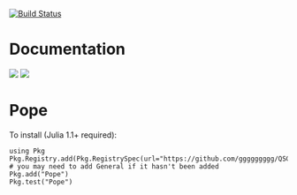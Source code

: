 [![Build Status](https://travis-ci.org/usnistgov/Pope.jl.svg?branch=master)](https://travis-ci.org/usnistgov/Pope.jl)

# Documentation
[![](https://img.shields.io/badge/docs-latest-blue.svg)](https://usnistgov.github.io/Pope.jl/latest)
[![](https://img.shields.io/badge/docs-stable-blue.svg)](https://usnistgov.github.io/Pope.jl/stable)

# Pope
To install (Julia 1.1+ required):
```
using Pkg
Pkg.Registry.add(Pkg.RegistrySpec(url="https://github.com/ggggggggg/QSGRegistry.jl"))
# you may need to add General if it hasn't been added
Pkg.add("Pope")
Pkg.test("Pope")
```

